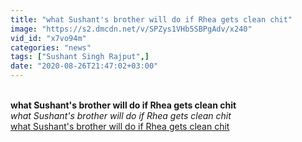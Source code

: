 ```yaml
---
title: "what Sushant's brother will do if Rhea gets clean chit"
image: "https://s2.dmcdn.net/v/SPZys1VHb5SBPgAdv/x240"
vid_id: "x7vo94m"
categories: "news"
tags: ["Sushant Singh Rajput",]
date: "2020-08-26T21:47:02+03:00"
---
```

<br><b>what Sushant's brother will do if Rhea gets clean chit</b><br> <i>what Sushant's brother will do if Rhea gets clean chit</i><br> <u>what Sushant's brother will do if Rhea gets clean chit</u>
